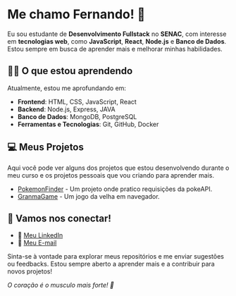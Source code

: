 # Me chamo Fernando! 👋

Eu sou estudante de **Desenvolvimento Fullstack** no **SENAC**, com interesse em **tecnologias web**, como **JavaScript**, **React**, **Node.js** e **Banco de Dados**. Estou sempre em busca de aprender mais e melhorar minhas habilidades.

## 🧑‍💻 O que estou aprendendo

Atualmente, estou me aprofundando em:

- **Frontend**: HTML, CSS, JavaScript, React
- **Backend**: Node.js, Express, JAVA
- **Banco de Dados**: MongoDB, PostgreSQL
- **Ferramentas e Tecnologias**: Git, GitHub, Docker

## 💻 Meus Projetos

Aqui você pode ver alguns dos projetos que estou desenvolvendo durante o meu curso e os projetos pessoais que vou criando para aprender mais.

- [PokemonFinder](https://github.com/Fernandln/Projeto_PokemonFinder) - Um projeto onde pratico requisições da pokeAPI.
- [GranmaGame](https://github.com/Fernandln/granmagame) - Um jogo da velha em navegador.

## 🚀 Vamos nos conectar!

- 🔗 [Meu LinkedIn](https://www.linkedin.com/in/fernando-sousa-978606225/)
- 📧 [Meu E-mail](fernandosousa4k@gmail.com)

Sinta-se à vontade para explorar meus repositórios e me enviar sugestões ou feedbacks. Estou sempre aberto a aprender mais e a contribuir para novos projetos!


_O coração é o musculo mais forte! 🚀_
